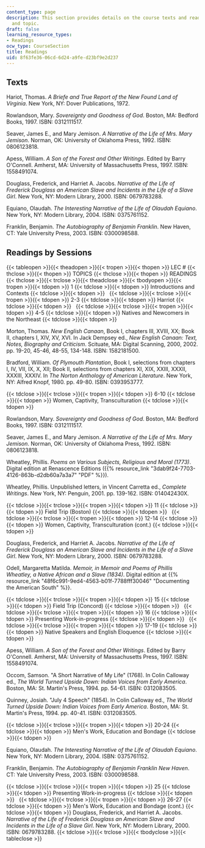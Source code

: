 ```yaml
---
content_type: page
description: This section provides details on the course texts and readings by session
  and topic.
draft: false
learning_resource_types:
- Readings
ocw_type: CourseSection
title: Readings
uid: 8f63fe36-06cd-6d24-a9fe-d23bf9e2d237
---
```

## Texts

Hariot, Thomas. *A Briefe and True Report of the New Found Land of Virginia*. New York, NY: Dover Publications, 1972.

Rowlandson, Mary. *Sovereignty and Goodness of God*. Boston, MA: Bedford Books, 1997. ISBN: 0312111517.

Seaver, James E., and Mary Jemison. *A Narrative of the Life of Mrs. Mary Jemison*. Norman, OK: University of Oklahoma Press, 1992. ISBN: 0806123818.

Apess, William. *A Son of the Forest and Other Writings*. Edited by Barry O'Connell. Amherst, MA: University of Massachusetts Press, 1997. ISBN: 1558491074.

Douglass, Frederick, and Harriet A. Jacobs. *Narrative of the Life of Frederick Douglass an American Slave and Incidents in the Life of a Slave Girl*. New York, NY: Modern Library, 2000. ISBN: 0679783288.

Equiano, Olaudah. *The Interesting Narrative of the Life of Olaudah Equiano*. New York, NY: Modern Library, 2004. ISBN: 0375761152.

Franklin, Benjamin. *The Autobiography of Benjamin Franklin*. New Haven, CT: Yale University Press, 2003. ISBN: 0300098588.

## Readings by Sessions

{{< tableopen >}}{{< theadopen >}}{{< tropen >}}{{< thopen >}}
LEC #
{{< thclose >}}{{< thopen >}}
TOPICS
{{< thclose >}}{{< thopen >}}
READINGS
{{< thclose >}}{{< trclose >}}{{< theadclose >}}{{< tbodyopen >}}{{< tropen >}}{{< tdopen >}}
1
{{< tdclose >}}{{< tdopen >}}
Introductions and Contexts
{{< tdclose >}}{{< tdopen >}}
 
{{< tdclose >}}{{< trclose >}}{{< tropen >}}{{< tdopen >}}
2-3
{{< tdclose >}}{{< tdopen >}}
Harriot
{{< tdclose >}}{{< tdopen >}}
 
{{< tdclose >}}{{< trclose >}}{{< tropen >}}{{< tdopen >}}
4-5
{{< tdclose >}}{{< tdopen >}}
Natives and Newcomers in the Northeast
{{< tdclose >}}{{< tdopen >}}

Morton, Thomas. *New English Canaan*, Book I, chapters III, XVIII, XX; Book II, chapters I, XIV, XV, XVI. In Jack Dempsey ed., *New English Canaan: Text, Notes, Biography and Criticism*. Scituate, MA: Digital Scanning, 2000, 2002. pp. 19-20, 45-46, 48-55, 134-148. ISBN: 1582181500.

Bradford, William. *Of Plymouth Plantation*, Book I, selections from chapters I, IV, VII, IX, X, XII; Book II, selections from chapters XI, XIX, XXIII, XXXII, XXXIII, XXXIV. In *The Norton Anthology of American Literature*. New York, NY: Alfred Knopf, 1980. pp. 49-80. ISBN: 0393953777.

{{< tdclose >}}{{< trclose >}}{{< tropen >}}{{< tdopen >}}
6-10
{{< tdclose >}}{{< tdopen >}}
Women, Captivity, Transculturation
{{< tdclose >}}{{< tdopen >}}

Rowlandson, Mary. *Sovereignty and Goodness of God*. Boston, MA: Bedford Books, 1997. ISBN: 0312111517.

Seaver, James E., and Mary Jemison. *A Narrative of the Life of Mrs. Mary Jemison*. Norman, OK: University of Oklahoma Press, 1992. ISBN: 0806123818.

Wheatley, Phillis. *Poems on Various Subjects, Religious and Moral (1773)*. Digital edition at Renascence Editions ({{% resource_link "3dab9f24-7703-4126-863b-d2db60a7a3a7" "PDF" %}}).

Wheatley, Phillis. Unpublished letters, in Vincent Carretta ed., *Complete Writings*. New York, NY: Penguin, 2001. pp. 139-162. ISBN: 014042430X.

{{< tdclose >}}{{< trclose >}}{{< tropen >}}{{< tdopen >}}
11
{{< tdclose >}}{{< tdopen >}}
Field Trip (Boston)
{{< tdclose >}}{{< tdopen >}}
 
{{< tdclose >}}{{< trclose >}}{{< tropen >}}{{< tdopen >}}
12-14
{{< tdclose >}}{{< tdopen >}}
Women, Captivity, Transculturation (cont.)
{{< tdclose >}}{{< tdopen >}}

Douglass, Frederick, and Harriet A. Jacobs. *Narrative of the Life of Frederick Douglass an American Slave and Incidents in the Life of a Slave Girl*. New York, NY: Modern Library, 2000. ISBN: 0679783288.

Odell, Margaretta Matilda. *Memoir, in Memoir and Poems of Phillis Wheatley, a Native African and a Slave (1834)*. Digital edition at {{% resource_link "48f6c991-9ed4-4563-b01f-7788fff30046" "Documenting the American South" %}}.

{{< tdclose >}}{{< trclose >}}{{< tropen >}}{{< tdopen >}}
15
{{< tdclose >}}{{< tdopen >}}
Field Trip (Concord)
{{< tdclose >}}{{< tdopen >}}
 
{{< tdclose >}}{{< trclose >}}{{< tropen >}}{{< tdopen >}}
16
{{< tdclose >}}{{< tdopen >}}
Presenting Work-in-progress
{{< tdclose >}}{{< tdopen >}}
 
{{< tdclose >}}{{< trclose >}}{{< tropen >}}{{< tdopen >}}
17-19
{{< tdclose >}}{{< tdopen >}}
Native Speakers and English Eloquence
{{< tdclose >}}{{< tdopen >}}

Apess, William. *A Son of the Forest and Other Writings*. Edited by Barry O'Connell. Amherst, MA: University of Massachusetts Press, 1997. ISBN: 1558491074.

Occom, Samson. "A Short Narrative of My Life" (1768). In Colin Calloway ed., *The World Turned Upside Down: Indian Voices from Early America*. Boston, MA: St. Martin's Press, 1994. pp. 54-61. ISBN: 0312083505.

Quinney, Josiah. "July 4 Speech" (1854). In Colin Calloway ed., *The World Turned Upside Down: Indian Voices from Early America*. Boston, MA: St. Martin's Press, 1994. pp. 40-41. ISBN: 0312083505.

{{< tdclose >}}{{< trclose >}}{{< tropen >}}{{< tdopen >}}
20-24
{{< tdclose >}}{{< tdopen >}}
Men's Work, Education and Bondage
{{< tdclose >}}{{< tdopen >}}

Equiano, Olaudah. *The Interesting Narrative of the Life of Olaudah Equiano*. New York, NY: Modern Library, 2004. ISBN: 0375761152.

Franklin, Benjamin. *The Autobiography of Benjamin Franklin New Haven*. CT: Yale University Press, 2003. ISBN: 0300098588.

{{< tdclose >}}{{< trclose >}}{{< tropen >}}{{< tdopen >}}
25
{{< tdclose >}}{{< tdopen >}}
Presenting Work-in-progress
{{< tdclose >}}{{< tdopen >}}
 
{{< tdclose >}}{{< trclose >}}{{< tropen >}}{{< tdopen >}}
26-27
{{< tdclose >}}{{< tdopen >}}
Men's Work, Education and Bondage (cont.)
{{< tdclose >}}{{< tdopen >}}
Douglass, Frederick, and Harriet A. Jacobs. *Narrative of the Life of Frederick Douglass an American Slave and Incidents in the Life of a Slave Girl*. New York, NY: Modern Library, 2000. ISBN: 0679783288.
{{< tdclose >}}{{< trclose >}}{{< tbodyclose >}}{{< tableclose >}}